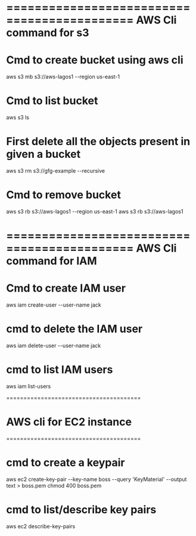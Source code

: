 
============================================
AWS Cli command for s3 
============================================

# Cmd to create bucket using aws cli
aws s3 mb s3://aws-lagos1 --region us-east-1

# Cmd to list bucket
aws s3 ls
# First delete all the objects present in given a bucket
aws s3 rm s3://gfg-example --recursive
# Cmd to remove bucket
aws s3 rb s3://aws-lagos1 --region us-east-1
aws s3 rb s3://aws-lagos1

============================================
AWS Cli command for IAM 
============================================
# Cmd to create IAM user
 aws iam create-user --user-name jack

# cmd to delete the IAM user
aws iam delete-user --user-name jack

# cmd to list IAM users
aws iam list-users

=======================================
# AWS cli for EC2 instance
=======================================
# cmd to create a keypair
aws ec2 create-key-pair --key-name boss --query 'KeyMaterial' --output text > boss.pem
chmod 400 boss.pem
# cmd to list/describe key pairs
aws ec2 describe-key-pairs